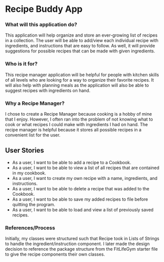 # Recipe Buddy App 

### What will this application do?

This application will help organize and store an ever-growing 
list of recipes in a collection. The user will be able to add/view
each individual recipe with ingredients, and instructions that are easy to follow.
As well, it will provide suggestions for possible recipes that can be made with given ingredients.

### Who is it for?

This recipe manager application will be helpful for people with kitchen skills of all
levels who are looking for a way to organize their favorite recipes. It will
also help with planning meals as the application will also be able to 
suggest recipes with ingredients on hand.


### Why a Recipe Manager?

I chose to create a Recipe Manager because cooking is a hobby of mine that I enjoy.
However, I often ran into the problem of not knowing what to cook
or what recipes I could make with ingredients I had on hand. The recipe manager
is helpful because it stores all possible recipes in a convenient list for the user.

## User Stories

- As a user, I want to be able to add a recipe to a Cookbook.
- As a user, I want to be able to view a list of all  recipes that are contained in my cookbook. 
- As a user, I want to create my own recipe with a name, ingredients, and instructions.
- As a user, I want to be able to delete a recipe that was added to the Cookbook.
- As a user, I want to be able to save my added recipes to file before quitting the program.
- As a user, I want to be able to load and view a list of previously saved recipes.


### References/Process
 
Initially, my classes were structured such that Recipe took in Lists of 
Strings to handle the ingredient/instruction component. I later made the design
decision to reference the package structure from the FitLifeGym starter file to give the
recipe components their own classes.

